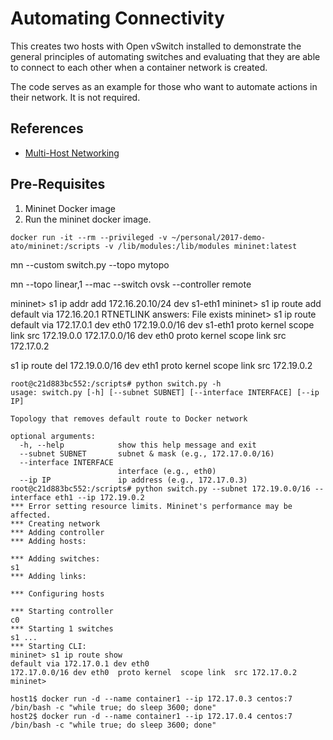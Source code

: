 # Automating Connectivity

This creates two hosts with Open vSwitch installed to demonstrate
the general principles of automating switches and evaluating
that they are able to connect to each other when a container
network is created.

The code serves as an example for those who want to automate
actions in their network. It is not required.



## References
* [Multi-Host Networking](http://docker-k8s-lab.readthedocs.io/en/latest/docker/docker-ovs.html)



## Pre-Requisites
1. Mininet Docker image
1. Run the mininet docker image.
```
docker run -it --rm --privileged -v ~/personal/2017-demo-ato/mininet:/scripts -v /lib/modules:/lib/modules mininet:latest
```

mn --custom switch.py --topo mytopo


mn --topo linear,1 --mac --switch ovsk --controller remote

mininet> s1 ip addr add 172.16.20.10/24 dev s1-eth1
mininet> s1 ip route add default via 172.16.20.1
RTNETLINK answers: File exists
mininet> s1 ip route
default via 172.17.0.1 dev eth0
172.19.0.0/16 dev s1-eth1  proto kernel  scope link  src 172.19.0.0
172.17.0.0/16 dev eth0  proto kernel  scope link  src 172.17.0.2



s1 ip route del 172.19.0.0/16 dev eth1  proto kernel  scope link  src 172.19.0.2

```
root@c21d883bc552:/scripts# python switch.py -h
usage: switch.py [-h] [--subnet SUBNET] [--interface INTERFACE] [--ip IP]

Topology that removes default route to Docker network

optional arguments:
  -h, --help            show this help message and exit
  --subnet SUBNET       subnet & mask (e.g., 172.17.0.0/16)
  --interface INTERFACE
                        interface (e.g., eth0)
  --ip IP               ip address (e.g., 172.17.0.3)
root@c21d883bc552:/scripts# python switch.py --subnet 172.19.0.0/16 --interface eth1 --ip 172.19.0.2
*** Error setting resource limits. Mininet's performance may be affected.
*** Creating network
*** Adding controller
*** Adding hosts:

*** Adding switches:
s1
*** Adding links:

*** Configuring hosts

*** Starting controller
c0
*** Starting 1 switches
s1 ...
*** Starting CLI:
mininet> s1 ip route show
default via 172.17.0.1 dev eth0
172.17.0.0/16 dev eth0  proto kernel  scope link  src 172.17.0.2
mininet>
```


```
host1$ docker run -d --name container1 --ip 172.17.0.3 centos:7 /bin/bash -c "while true; do sleep 3600; done"
host2$ docker run -d --name container1 --ip 172.17.0.4 centos:7 /bin/bash -c "while true; do sleep 3600; done"
```
